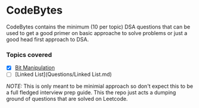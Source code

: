 # CodeBytes



CodeBytes contains the minimum (10 per topic) DSA questions that can be used to get a good primer on basic approache to solve problems or just a good head first approach to DSA. 


### Topics covered 

- [x] [Bit Manipulation]()
- [ ] [Linked List](Questions/Linked List.md)

*NOTE:* This is only meant to be minimial approach so don't expect this to be a full fledged interview prep guide. This the repo just acts a dumping ground of questions that are solved on Leetcode.